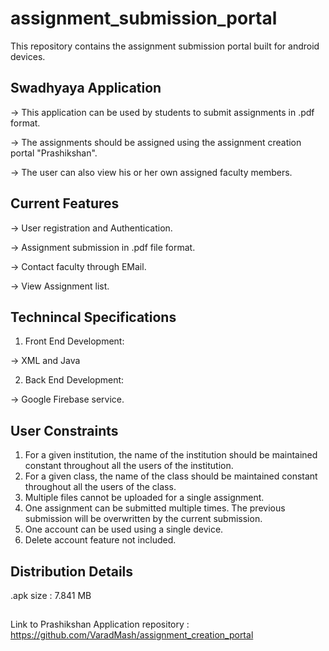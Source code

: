 # assignment_submission_portal
This repository contains the assignment submission portal built for android devices. 


## Swadhyaya Application

-> This application can be used by students to submit assignments in .pdf format.

-> The assignments should be assigned using the assignment creation portal "Prashikshan".

-> The user can also view his or her own assigned faculty members.



## Current Features

-> User registration and Authentication.

-> Assignment submission in .pdf file format.

-> Contact faculty through EMail.

-> View Assignment list.


## Technincal Specifications

1. Front End Development:

-> XML and Java

2. Back End Development:

-> Google Firebase service.

## User Constraints

1. For a given institution, the name of the institution should be maintained constant throughout all the users of the institution.
2. For a given class, the name of the class should be maintained constant throughout all the users of the class.
3. Multiple files cannot be uploaded for a single assignment.
4. One assignment can be submitted multiple times. The previous submission will be overwritten by the current submission.
5. One account can be used using a single device.
6. Delete account feature not included.

## Distribution Details

.apk size : 7.841 MB

## 

Link to Prashikshan Application repository : https://github.com/VaradMash/assignment_creation_portal
